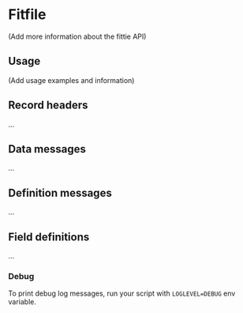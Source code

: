 # Fitfile

(Add more information about the fittie API)

## Usage

(Add usage examples and information)

## Record headers

...

## Data messages

...

## Definition messages

...

## Field definitions

...


### Debug

To print debug log messages, run your script with `LOGLEVEL=DEBUG` env variable.